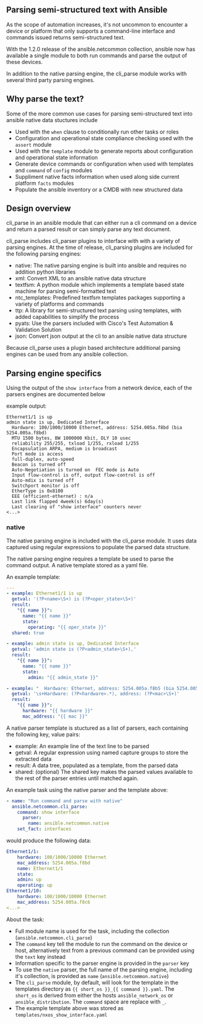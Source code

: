 ## Parsing semi-structured text with Ansible

As the scope of automation increases, it's not uncommon to encounter a device or platform that only supports a command-line interface and  commands issued returns semi-structured text.

With the 1.2.0 release of the ansible.netcommon collection, ansible now has available a single module to both run commands and parse the output of these devices.

In addition to the native parsing engine, the cli_parse module works with several third party parsing engines.

## Why parse the text?

Some of the more common use cases for parsing semi-structured text into ansible native data stuctures include

- Used with the `when` clause to conditionally run other tasks or roles
- Configuration and operational state compliance checking used with the `assert` module
- Used with the `template` module to generate reports about configuration and operational state information
- Generate device commands or configuration when used with templates and `command` of `config` modules
- Suppliment native facts information when used along side current platform `facts` modules
- Populate the ansible inventory or a CMDB with new structured data

## Design overview

cli_parse in an ansible module that can either run a cli command on a device and return a parsed result or can simply parse any text document.

cli_parse includes cli_parser plugins to interface with with a variety of parsing engines.  At the time of release, cli_parsing plugins are included for the following parsing engines:

- native:  The native parsing engine is built into ansible and requires no addition python libraries
- xml: Convert XML to an ansible native data structure
- textfsm: A python module which implements a template based state machine for parsing semi-formatted text
- ntc_templates: Predefined textfsm templates packages supporting a variety of platforms and commands
- ttp: A library for semi-structured text parsing using templates, with added capabilities to simplify the process
- pyats: Use the parsers included with Cisco's Test Automation & Validation Solution
- json: Convert json output at the cli to an ansible native data structure

Because cli_parse uses a plugin based architecture additional parsing engines can be used from any ansible collection.

## Parsing engine specifics

Using the output of the `show interface` from a network device, each of the parsers engines are documented below

example output:
```
Ethernet1/1 is up
admin state is up, Dedicated Interface
  Hardware: 100/1000/10000 Ethernet, address: 5254.005a.f8bd (bia 5254.005a.f8bd)
  MTU 1500 bytes, BW 1000000 Kbit, DLY 10 usec
  reliability 255/255, txload 1/255, rxload 1/255
  Encapsulation ARPA, medium is broadcast
  Port mode is access
  full-duplex, auto-speed
  Beacon is turned off
  Auto-Negotiation is turned on  FEC mode is Auto
  Input flow-control is off, output flow-control is off
  Auto-mdix is turned off
  Switchport monitor is off
  EtherType is 0x8100
  EEE (efficient-ethernet) : n/a
  Last link flapped 4week(s) 6day(s)
  Last clearing of "show interface" counters never
<...>
```

### native

The native parsing engine is included with the cli_parse module. It uses data captured using regular expressions to populate the parsed data structure.

The native parsing engine requires a template be used to parse the command output. A native template stored as a yaml file.

An example template:

```yaml
---
- example: Ethernet1/1 is up
  getval: '(?P<name>\S+) is (?P<oper_state>\S+)'
  result:
    "{{ name }}":
      name: "{{ name }}"
      state:
        operating: "{{ oper_state }}"
  shared: true

- example: admin state is up, Dedicated Interface
  getval: 'admin state is (?P<admin_state>\S+),'
  result:
    "{{ name }}":
      name: "{{ name }}"
      state:
        admin: "{{ admin_state }}"

- example: "  Hardware: Ethernet, address: 5254.005a.f8b5 (bia 5254.005a.f8b5)"
  getval: '\s+Hardware: (?P<hardware>.*), address: (?P<mac>\S+)'
  result:
    "{{ name }}":
      hardware: "{{ hardware }}"
      mac_address: "{{ mac }}"
```
A native parser template is stuctured as a list of parsers, each containing the following key, value pairs:

- example: An example line of the text line to be parsed
- getval: A regular expression using named capture groups to store the extracted data
- result: A data tree, populated as a template, from the parsed data
- shared: (optional) The shared key makes the parsed values available to the rest of the parser entries until matched again.

An example task using the native parser and the template above:

```yaml
- name: "Run command and parse with native"
  ansible.netcommon.cli_parse:
    command: show interface
      parser:
        name: ansible.netcommon.native
    set_fact: interfaces
```
would produce the following data:

```yaml
Ethernet1/1:
    hardware: 100/1000/10000 Ethernet
    mac_address: 5254.005a.f8bd
    name: Ethernet1/1
    state:
    admin: up
    operating: up
Ethernet1/10:
    hardware: 100/1000/10000 Ethernet
    mac_address: 5254.005a.f8c6
<...>
```

About the task:
- Full module name is used for the task, including the collection (`ansible.netcommon.cli_parse`)
- The `command` key tell the module to run the command on the device or host, alternatively text from a previous command can be provided using the `text` key instead
- Information specific to the parser engine is provided in the `parser` key
- To use the `native` parser, the full name of the parsing engine, including it's collection, is provided as `name` (`ansible.netcommon.native`)
- The `cli_parse` module, by default, will look for the template in the templates directory as `{{ short_os }}_{{ command }}.yaml`. The `short_os` is derived from either the hosts `ansible_network_os` or `ansible_distribution`. The `command` space are replace with `_`.
- The example template above was stored as `templates/nxos_show_interface.yaml`
